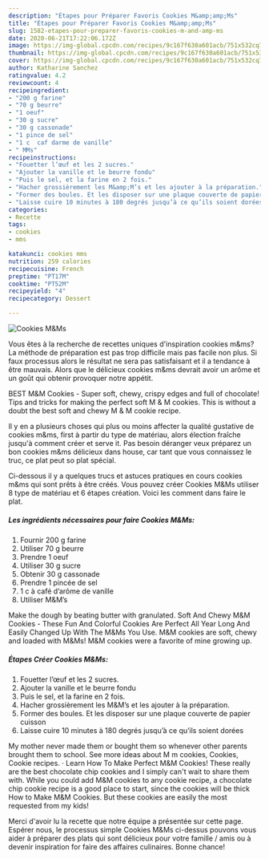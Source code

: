 ```yaml
---
description: "Étapes pour Préparer Favoris Cookies M&amp;amp;Ms"
title: "Étapes pour Préparer Favoris Cookies M&amp;amp;Ms"
slug: 1582-etapes-pour-preparer-favoris-cookies-m-and-amp-ms
date: 2020-06-21T17:22:06.172Z
image: https://img-global.cpcdn.com/recipes/9c167f630a601acb/751x532cq70/cookies-mms-photo-principale-de-la-recette.jpg
thumbnail: https://img-global.cpcdn.com/recipes/9c167f630a601acb/751x532cq70/cookies-mms-photo-principale-de-la-recette.jpg
cover: https://img-global.cpcdn.com/recipes/9c167f630a601acb/751x532cq70/cookies-mms-photo-principale-de-la-recette.jpg
author: Katharine Sanchez
ratingvalue: 4.2
reviewcount: 4
recipeingredient:
- "200 g farine"
- "70 g beurre"
- "1 oeuf"
- "30 g sucre"
- "30 g cassonade"
- "1 pince de sel"
- "1 c  caf darme de vanille"
- " MMs"
recipeinstructions:
- "Fouetter l’œuf et les 2 sucres."
- "Ajouter la vanille et le beurre fondu"
- "Puis le sel, et la farine en 2 fois."
- "Hacher grossièrement les M&amp;M’s et les ajouter à la préparation."
- "Former des boules. Et les disposer sur une plaque couverte de papier cuisson"
- "Laisse cuire 10 minutes à 180 degrés jusqu’à ce qu’ils soient dorées"
categories:
- Recette
tags:
- cookies
- mms

katakunci: cookies mms 
nutrition: 259 calories
recipecuisine: French
preptime: "PT17M"
cooktime: "PT52M"
recipeyield: "4"
recipecategory: Dessert

---
```



![Cookies M&amp;Ms](https://img-global.cpcdn.com/recipes/9c167f630a601acb/751x532cq70/cookies-mms-photo-principale-de-la-recette.jpg)

Vous êtes à la recherche de recettes uniques d'inspiration cookies m&amp;ms? La méthode de préparation est pas trop difficile mais pas facile non plus. Si faux processus alors le résultat ne sera pas satisfaisant et il a tendance à être mauvais. Alors que le délicieux cookies m&amp;ms devrait avoir un arôme et un goût qui obtenir provoquer notre appétit.

BEST M&amp;M Cookies - Super soft, chewy, crispy edges and full of chocolate! Tips and tricks for making the perfect soft M &amp; M cookies. This is without a doubt the best soft and chewy M &amp; M cookie recipe.

Il y en a plusieurs choses qui plus ou moins affecter la qualité gustative de cookies m&amp;ms, first à partir du type de matériau, alors élection fraîche jusqu'à comment créer et serve it. Pas besoin déranger veux préparez un bon cookies m&amp;ms délicieux dans house, car tant que vous connaissez le truc, ce plat peut so plat spécial.


Ci-dessous il y a quelques trucs et astuces pratiques en cours cookies m&amp;ms qui sont prêts à être créés. Vous pouvez créer Cookies M&amp;Ms utiliser 8 type de matériau et 6 étapes création. Voici les comment dans faire le plat.

<!--inarticleads1-->

##### Les ingrédients nécessaires pour faire Cookies M&amp;Ms:

1. Fournir 200 g farine
1. Utiliser 70 g beurre
1. Prendre 1 oeuf
1. Utiliser 30 g sucre
1. Obtenir 30 g cassonade
1. Prendre 1 pincée de sel
1.  1 c à café d’arôme de vanille
1. Utiliser  M&amp;M’s


Make the dough by beating butter with granulated. Soft And Chewy M&amp;M Cookies - These Fun And Colorful Cookies Are Perfect All Year Long And Easily Changed Up With The M&amp;Ms You Use. M&amp;M cookies are soft, chewy and loaded with M&amp;Ms! M&amp;M cookies were a favorite of mine growing up. 

<!--inarticleads2-->

##### Étapes Créer Cookies M&amp;Ms:

1. Fouetter l’œuf et les 2 sucres.
1. Ajouter la vanille et le beurre fondu
1. Puis le sel, et la farine en 2 fois.
1. Hacher grossièrement les M&amp;M’s et les ajouter à la préparation.
1. Former des boules. Et les disposer sur une plaque couverte de papier cuisson
1. Laisse cuire 10 minutes à 180 degrés jusqu’à ce qu’ils soient dorées


My mother never made them or bought them so whenever other parents brought them to school. See more ideas about M m cookies, Cookies, Cookie recipes. · Learn How To Make Perfect M&amp;M Cookies! These really are the best chocolate chip cookies and I simply can&#39;t wait to share them with. While you could add M&amp;M cookies to any cookie recipe, a chocolate chip cookie recipe is a good place to start, since the cookies will be thick How to Make M&amp;M Cookies. But these cookies are easily the most requested from my kids! 


Merci d'avoir lu la recette que notre équipe a présentée sur cette page. Espérer nous, le processus simple Cookies M&amp;Ms ci-dessus pouvons vous aider à préparer des plats qui sont délicieux pour votre famille / amis ou à devenir inspiration for faire des affaires culinaires. Bonne chance!
